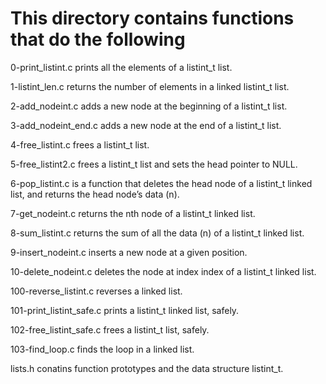 # This directory contains functions that do the following

  0-print_listint.c  prints all the elements of a listint_t list.

  1-listint_len.c  returns the number of elements in a linked listint_t list.

  2-add_nodeint.c  adds a new node at the beginning of a listint_t list.

  3-add_nodeint_end.c  adds a new node at the end of a listint_t list.

  4-free_listint.c  frees a listint_t list.

  5-free_listint2.c  frees a listint_t list and sets the head pointer to NULL.

  6-pop_listint.c is  a function that deletes the head node of a listint_t linked list, and returns the head node’s data (n).

  7-get_nodeint.c  returns the nth node of a listint_t linked list.

  8-sum_listint.c  returns the sum of all the data (n) of a listint_t linked list.

  9-insert_nodeint.c  inserts a new node at a given position.

  10-delete_nodeint.c  deletes the node at index index of a listint_t linked list.

  100-reverse_listint.c  reverses a linked list.

  101-print_listint_safe.c  prints a listint_t linked list, safely.

  102-free_listint_safe.c  frees a listint_t list, safely.

  103-find_loop.c  finds the loop in a linked list.

  lists.h conatins function prototypes and the data structure listint_t.
